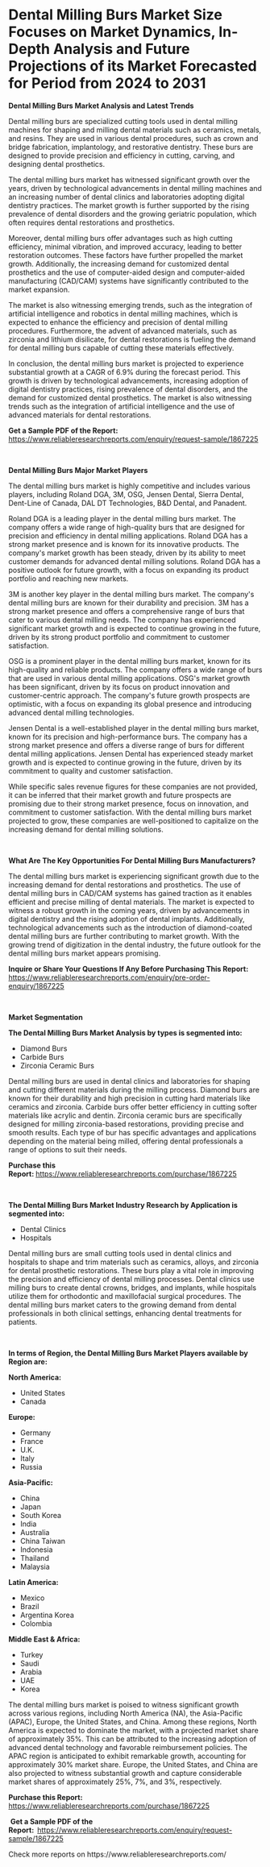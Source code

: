 <p><h1>Dental Milling Burs Market Size Focuses on Market Dynamics, In-Depth Analysis and Future Projections of its Market Forecasted for Period from 2024 to 2031</h1></p><p><strong>Dental Milling Burs Market Analysis and Latest Trends</strong></p>
<p><p>Dental milling burs are specialized cutting tools used in dental milling machines for shaping and milling dental materials such as ceramics, metals, and resins. They are used in various dental procedures, such as crown and bridge fabrication, implantology, and restorative dentistry. These burs are designed to provide precision and efficiency in cutting, carving, and designing dental prosthetics.</p><p>The dental milling burs market has witnessed significant growth over the years, driven by technological advancements in dental milling machines and an increasing number of dental clinics and laboratories adopting digital dentistry practices. The market growth is further supported by the rising prevalence of dental disorders and the growing geriatric population, which often requires dental restorations and prosthetics.</p><p>Moreover, dental milling burs offer advantages such as high cutting efficiency, minimal vibration, and improved accuracy, leading to better restoration outcomes. These factors have further propelled the market growth. Additionally, the increasing demand for customized dental prosthetics and the use of computer-aided design and computer-aided manufacturing (CAD/CAM) systems have significantly contributed to the market expansion.</p><p>The market is also witnessing emerging trends, such as the integration of artificial intelligence and robotics in dental milling machines, which is expected to enhance the efficiency and precision of dental milling procedures. Furthermore, the advent of advanced materials, such as zirconia and lithium disilicate, for dental restorations is fueling the demand for dental milling burs capable of cutting these materials effectively.</p><p>In conclusion, the dental milling burs market is projected to experience substantial growth at a CAGR of 6.9% during the forecast period. This growth is driven by technological advancements, increasing adoption of digital dentistry practices, rising prevalence of dental disorders, and the demand for customized dental prosthetics. The market is also witnessing trends such as the integration of artificial intelligence and the use of advanced materials for dental restorations.</p></p>
<p><strong>Get a Sample PDF of the Report:&nbsp;</strong> <a href="https://www.reliableresearchreports.com/enquiry/request-sample/1867225">https://www.reliableresearchreports.com/enquiry/request-sample/1867225</a></p>
<p>&nbsp;</p>
<p><strong>Dental Milling Burs Major Market Players</strong></p>
<p><p>The dental milling burs market is highly competitive and includes various players, including Roland DGA, 3M, OSG, Jensen Dental, Sierra Dental, Dent-Line of Canada, DAL DT Technologies, B&D Dental, and Panadent.</p><p>Roland DGA is a leading player in the dental milling burs market. The company offers a wide range of high-quality burs that are designed for precision and efficiency in dental milling applications. Roland DGA has a strong market presence and is known for its innovative products. The company's market growth has been steady, driven by its ability to meet customer demands for advanced dental milling solutions. Roland DGA has a positive outlook for future growth, with a focus on expanding its product portfolio and reaching new markets.</p><p>3M is another key player in the dental milling burs market. The company's dental milling burs are known for their durability and precision. 3M has a strong market presence and offers a comprehensive range of burs that cater to various dental milling needs. The company has experienced significant market growth and is expected to continue growing in the future, driven by its strong product portfolio and commitment to customer satisfaction.</p><p>OSG is a prominent player in the dental milling burs market, known for its high-quality and reliable products. The company offers a wide range of burs that are used in various dental milling applications. OSG's market growth has been significant, driven by its focus on product innovation and customer-centric approach. The company's future growth prospects are optimistic, with a focus on expanding its global presence and introducing advanced dental milling technologies.</p><p>Jensen Dental is a well-established player in the dental milling burs market, known for its precision and high-performance burs. The company has a strong market presence and offers a diverse range of burs for different dental milling applications. Jensen Dental has experienced steady market growth and is expected to continue growing in the future, driven by its commitment to quality and customer satisfaction.</p><p>While specific sales revenue figures for these companies are not provided, it can be inferred that their market growth and future prospects are promising due to their strong market presence, focus on innovation, and commitment to customer satisfaction. With the dental milling burs market projected to grow, these companies are well-positioned to capitalize on the increasing demand for dental milling solutions.</p></p>
<p>&nbsp;</p>
<p><strong>What Are The Key Opportunities For Dental Milling Burs Manufacturers?</strong></p>
<p><p>The dental milling burs market is experiencing significant growth due to the increasing demand for dental restorations and prosthetics. The use of dental milling burs in CAD/CAM systems has gained traction as it enables efficient and precise milling of dental materials. The market is expected to witness a robust growth in the coming years, driven by advancements in digital dentistry and the rising adoption of dental implants. Additionally, technological advancements such as the introduction of diamond-coated dental milling burs are further contributing to market growth. With the growing trend of digitization in the dental industry, the future outlook for the dental milling burs market appears promising.</p></p>
<p><strong>Inquire or Share Your Questions If Any Before Purchasing This Report:</strong> <a href="https://www.reliableresearchreports.com/enquiry/pre-order-enquiry/1867225">https://www.reliableresearchreports.com/enquiry/pre-order-enquiry/1867225</a></p>
<p>&nbsp;</p>
<p><strong>Market Segmentation</strong></p>
<p><strong>The Dental Milling Burs Market Analysis by types is segmented into:</strong></p>
<p><ul><li>Diamond Burs</li><li>Carbide Burs</li><li>Zirconia Ceramic Burs</li></ul></p>
<p><p>Dental milling burs are used in dental clinics and laboratories for shaping and cutting different materials during the milling process. Diamond burs are known for their durability and high precision in cutting hard materials like ceramics and zirconia. Carbide burs offer better efficiency in cutting softer materials like acrylic and dentin. Zirconia ceramic burs are specifically designed for milling zirconia-based restorations, providing precise and smooth results. Each type of bur has specific advantages and applications depending on the material being milled, offering dental professionals a range of options to suit their needs.</p></p>
<p><strong>Purchase this Report:&nbsp;</strong><a href="https://www.reliableresearchreports.com/purchase/1867225">https://www.reliableresearchreports.com/purchase/1867225</a></p>
<p>&nbsp;</p>
<p><strong>The Dental Milling Burs Market Industry Research by Application is segmented into:</strong></p>
<p><ul><li>Dental Clinics</li><li>Hospitals</li></ul></p>
<p><p>Dental milling burs are small cutting tools used in dental clinics and hospitals to shape and trim materials such as ceramics, alloys, and zirconia for dental prosthetic restorations. These burs play a vital role in improving the precision and efficiency of dental milling processes. Dental clinics use milling burs to create dental crowns, bridges, and implants, while hospitals utilize them for orthodontic and maxillofacial surgical procedures. The dental milling burs market caters to the growing demand from dental professionals in both clinical settings, enhancing dental treatments for patients.</p></p>
<p>&nbsp;</p>
<p><strong>In terms of Region, the Dental Milling Burs Market Players available by Region are:</strong></p>
<p>
    <p> <strong> North America: </strong>
        <ul>
            <li>United States</li>
            <li>Canada</li>
        </ul>
        </p> 
    <p> <strong> Europe: </strong>
        <ul>
            <li>Germany</li>
            <li>France</li>
            <li>U.K.</li>
            <li>Italy</li>
            <li>Russia</li>
        </ul>
        </p> 
    <p> <strong> Asia-Pacific: </strong>
        <ul>
            <li>China</li>
            <li>Japan</li>
            <li>South Korea</li>
            <li>India</li>
            <li>Australia</li>
            <li>China Taiwan</li>
            <li>Indonesia</li>
            <li>Thailand</li>
            <li>Malaysia</li>
        </ul>
        </p> 
    <p> <strong> Latin America: </strong>
        <ul>
            <li>Mexico</li>
            <li>Brazil</li>
            <li>Argentina Korea</li>
            <li>Colombia</li>
        </ul>
        </p> 
    <p> <strong> Middle East & Africa: </strong>
        <ul>
            <li>Turkey</li>
            <li>Saudi</li>
            <li>Arabia</li>
            <li>UAE</li>
            <li>Korea</li>
        </ul>
    </p>
    </p>
<p><p>The dental milling burs market is poised to witness significant growth across various regions, including North America (NA), the Asia-Pacific (APAC), Europe, the United States, and China. Among these regions, North America is expected to dominate the market, with a projected market share of approximately 35%. This can be attributed to the increasing adoption of advanced dental technology and favorable reimbursement policies. The APAC region is anticipated to exhibit remarkable growth, accounting for approximately 30% market share. Europe, the United States, and China are also projected to witness substantial growth and capture considerable market shares of approximately 25%, 7%, and 3%, respectively.</p></p>
<p><strong>Purchase this Report: </strong><a href="https://www.reliableresearchreports.com/purchase/1867225">https://www.reliableresearchreports.com/purchase/1867225</a></p>
<p>&nbsp;<strong>Get a Sample PDF of the Report:&nbsp;&nbsp;</strong><a href="https://www.reliableresearchreports.com/enquiry/request-sample/1867225">https://www.reliableresearchreports.com/enquiry/request-sample/1867225</a></p>
<p><strong></strong></p>
<p>Check more reports on https://www.reliableresearchreports.com/</p>